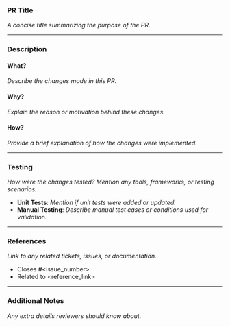 ### **PR Title**
_A concise title summarizing the purpose of the PR._

---

### **Description**

#### **What?**
_Describe the changes made in this PR._

#### **Why?**
_Explain the reason or motivation behind these changes._

#### **How?**
_Provide a brief explanation of how the changes were implemented._

---

### **Testing**
_How were the changes tested? Mention any tools, frameworks, or testing scenarios._  
- **Unit Tests**: _Mention if unit tests were added or updated._  
- **Manual Testing**: _Describe manual test cases or conditions used for validation._

---

### **References**
_Link to any related tickets, issues, or documentation._  
- Closes #<issue_number>  
- Related to <reference_link>

---

### **Additional Notes**
_Any extra details reviewers should know about._
